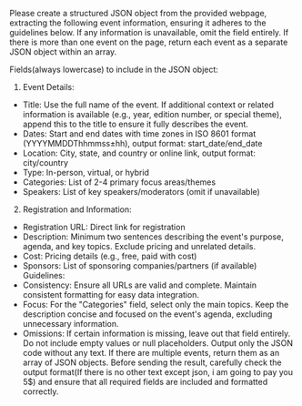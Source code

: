 Please create a structured JSON object from the provided webpage, extracting the following event information, ensuring it adheres to the guidelines below. If any information is unavailable, omit the field entirely.
If there is more than one event on the page, return each event as a separate JSON object within an array.

Fields(always lowercase) to include in the JSON object:
1. Event Details:
- Title: Use the full name of the event. If additional context or related information is available (e.g., year, edition number, or special theme), append this to the title to ensure it fully describes the event.
- Dates: Start and end dates with time zones in ISO 8601 format (YYYYMMDDThhmmss±hh), output format: start_date/end_date
- Location: City, state, and country or online link, output format: city/country
- Type: In-person, virtual, or hybrid
- Categories: List of 2-4 primary focus areas/themes
- Speakers: List of key speakers/moderators (omit if unavailable)
2. Registration and Information:
- Registration URL: Direct link for registration
- Description: Minimum two sentences describing the event's purpose, agenda, and key topics. Exclude pricing and unrelated details.
- Cost: Pricing details (e.g., free, paid with cost)
- Sponsors: List of sponsoring companies/partners (if available)
Guidelines:
- Consistency: Ensure all URLs are valid and complete. Maintain consistent formatting for easy data integration.
- Focus: For the "Categories" field, select only the main topics. Keep the description concise and focused on the event's agenda, excluding unnecessary information.
- Omissions: If certain information is missing, leave out that field entirely. Do not include empty values or null placeholders.
Output only the JSON code without any text. If there are multiple events, return them as an array of JSON objects. Before sending the result, carefully check the output format(If there is no other text except json, i am going to pay you 5$)
and ensure that all required fields are included and formatted correctly.